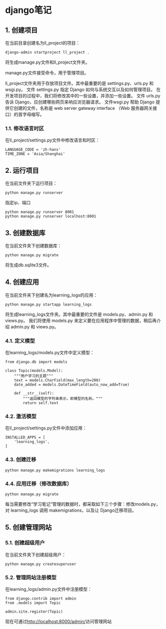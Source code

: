 # django笔记

## 1. 创建项目

在当前目录创建名为ll_project的项目：

    django-admin startproject ll_project .

将生成manage.py文件和ll_project文件夹。

manage.py文件接受命令，用于管理项目。

ll_project文件夹用于存放项目文件。其中最重要的是 settings.py、urls.py 和 wsgi.py。
⽂件 settings.py 指定 Django 如何与系统交互以及如何管理项⽬。
在开发项⽬的过程中，我们将修改其中的⼀些设置，并添加⼀些设置。
⽂件 urls.py 告诉 Django，应创建哪些⽹⻚来响应浏览器请求。
⽂件wsgi.py 帮助 Django 提供它创建的⽂件，名称是 web server gateway interface
（Web 服务器⽹关接⼝）的⾸字⺟缩写。

### 1.1. 修改语言时区

在ll_project/settings.py文件中修改语言和时区：

    LANGUAGE_CODE = 'zh-hans'
    TIME_ZONE = 'Asia/Shanghai'

## 2. 运行项目

在当前文件夹下运行项目：

    python manage.py runserver

指定ip、端口

    python manage.py runserver 8001
    python manage.py runserver localhost:8001

## 3. 创建数据库

在当前文件夹下创建数据库：

    python manage.py migrate

将生成db.sqlite3文件。

## 4. 创建应用

在当前文件夹下创建名为learning_logs的应用：

    python manage.py startapp learning_logs

将生成learning_logs文件夹。其中最重要的⽂件是 models.py、admin.py 和 views.py。
我们将使⽤ models.py 来定义要在应⽤程序中管理的数据，稍后再介绍 admin.py 和 views.py。

### 4.1. 定义模型

在learning_logs/models.py文件中定义模型：

    from django.db import models

    class Topic(models.Model):
        """⽤户学习的主题"""
        text = models.CharField(max_length=200)
        date_added = models.DateTimeField(auto_now_add=True)

        def __str__(self):
            """返回模型的字符串表示，即模型的名称。"""
            return self.text

### 4.2. 激活模型

在ll_project/settings.py文件中添加应用：

    INSTALLED_APPS = [
        'learning_logs',
    ]

### 4.3. 创建迁移

    python manage.py makemigrations learning_logs

### 4.4. 应用迁移（修改数据库）

    python manage.py migrate

每当需要修改“学习笔记”管理的数据时，都采取如下三个步骤：修改models.py，
对 learning_logs 调⽤ makemigrations，以及让 Django迁移项⽬。

## 5. 创建管理网站

### 5.1. 创建超级用户

在当前文件夹下创建超级用户：

    python manage.py createsuperuser

### 5.2. 管理网站注册模型

在learning_logs/admin.py文件中注册模型：

    from django.contrib import admin
    from .models import Topic

    admin.site.register(Topic)

现在可通过<http://localhost:8000/admin/>访问管理网站
